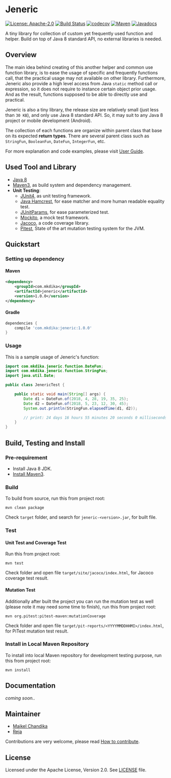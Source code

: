 # Jeneric
[![License: Apache-2.0](https://img.shields.io/badge/license-Apache--2.0-green.svg)](/LICENSE)
[![Build Status](https://travis-ci.org/mkdika/jeneric.svg?branch=master)](https://travis-ci.org/mkdika/jeneric)
[![codecov](https://codecov.io/gh/mkdika/jeneric/branch/master/graph/badge.svg)](https://codecov.io/gh/mkdika/jeneric)
[![Maven](https://img.shields.io/maven-central/v/com.mkdika/jeneric.svg)](https://search.maven.org/#search%7Cga%7C1%7Cg%3A%22com.mkdika%22%20AND%20a%3A%22jeneric%22)
[![Javadocs](https://www.javadoc.io/badge/com.mkdika/jeneric.svg)](https://www.javadoc.io/doc/com.mkdika/jeneric)

A tiny library for collection of custom yet frequently used function and helper. 
Build on top of Java 8 standard API, no external libraries is needed.


## Overview

The main idea behind creating of this another helper and common use function library, 
is to ease the usage of specific and frequently functions call, that the practical usage
may not available on other library. Furthermore, Jeneric also provide a high level access 
from Java `static` method call or expression, so it does not require to instance certain 
object prior usage. And as the result, functions supposed to be able to directly use and practical.

Jeneric is also a tiny library, the release size are relatively small (just less than `30 KB`), and 
only use Java 8 standard API. So, it may suit to any Java 8 project or mobile development (Android).

The collection of each functions are organize within parent class that base on its expected __return types__.
There are several parent class such as `StringFun`, `BooleanFun`, `DateFun`, `IntegerFun`, etc.

For more explanation and code examples, please visit [User Guide](/docs/user-guide.md).


## Used Tool and Library
- [Java 8](http://www.oracle.com/technetwork/java/javase/downloads/java-archive-javase8-2177648.html)
- [Maven3](https://maven.apache.org/index.html), as build system and dependency management.
- __Unit Testing__:
	- [JUnit4](https://junit.org/junit4/), as unit testing framework.
	- [Java Hamcrest](http://hamcrest.org/JavaHamcrest/), for ease matcher and more human readable equality test.
	- [JUnitParams](https://github.com/Pragmatists/JUnitParams), for ease parameterized test.
	- [Mockito](http://site.mockito.org/), a mock test framework.
	- [Jacoco](https://www.eclemma.org/jacoco/), a code coverage library.
	- [Pitest](http://pitest.org/), State of the art mutation testing system for the JVM.


## Quickstart

### Setting up dependency

#### Maven

```xml
<dependency>
	<groupId>com.mkdika</groupId>
	<artifactId>jeneric</artifactId>
	<version>1.0.0</version>
</dependency>
```

#### Gradle

```groovy
dependencies {
    compile 'com.mkdika:jeneric:1.0.0'
}
```


### Usage

This is a sample usage of Jeneric's function:

```java
import com.mkdika.jeneric.function.DateFun;
import com.mkdika.jeneric.function.StringFun;
import java.util.Date;

public class JenericTest {

    public static void main(String[] args) {
        Date d1 = DateFun.of(2018, 4, 28, 19, 35, 25);
        Date d2 = DateFun.of(2018, 5, 23, 12, 30, 45);
        System.out.println(StringFun.elapsedTime(d1, d2));

        // print: 24 days 16 hours 55 minutes 20 seconds 0 milliseconds        
    }
}
```


## Build, Testing and Install

### Pre-requirement
- Install Java 8 JDK.
- [Install Maven3](https://maven.apache.org/install.html).

### Build
To build from source, run this from project root:
	
```console
mvn clean package
```

Check `target` folder, and search for `jeneric-<version>.jar`, for built file.	
	
### Test

#### Unit Test and Coverage Test

Run this from project root:

```console
mvn test
``` 

Check folder and open file `target/site/jacoco/index.html`, for Jacoco coverage test result.	

#### Mutation Test
	
Additionally after built the project you can run the mutation test as well (please note it may need some time to finish), run this from project root:
	
```console
mvn org.pitest:pitest-maven:mutationCoverage
```

Check folder and open file `target/pit-reports/<YYYYMMDDHHMI>/index.html`, for PiTest mutation test result.

### Install in Local Maven Repository

To install into local Maven repository for development testing purpose, run this from project root:

```console
mvn install
```


## Documentation
_coming soon.._


## Maintainer
- [Maikel Chandika](https://github.com/mkdika)
- [Reja](https://github.com/zigic88)

Contributions are very welcome, please read [How to contribute](/docs/CONTRIBUTING.md).


## License
Licensed under the Apache License, Version 2.0. See [LICENSE](/LICENSE) file.
